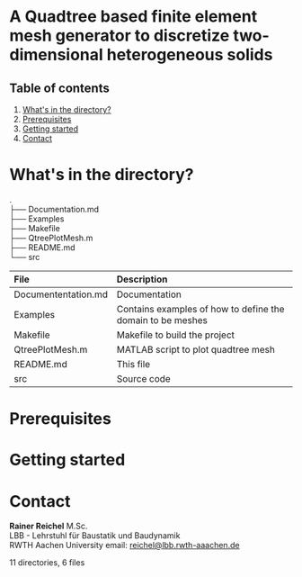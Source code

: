 
# A Quadtree based finite element mesh generator to discretize two-dimensional heterogeneous solids

## Table of contents  

1. [What's in the directory? ](#whats-in-the-directory)
2. [Prerequisites ](#prerequisites)
3. [Getting started ](#getting-started)  
4. [Contact](#contact)

# What's in the directory? <a name="whats-in-the-directory"></a>

.  
├── Documentation.md  
├── Examples  
├── Makefile  
├── QtreePlotMesh.m  
├── README.md  
└── src  

| File            | Description |
| :-------------- | :---- |
| Documententation.md | Documentation |
| Examples            | Contains examples of how to define the domain to be meshes |
| Makefile            | Makefile to build the project |
| QtreePlotMesh.m     | MATLAB script to plot quadtree mesh |
| README.md           | This file |
| src                 | Source code |

# Prerequisites <a name="prerequisites"></a>

# Getting started <a name="getting-started"></a>

# Contact <a name="contact"></a>  


**Rainer Reichel** M.Sc.  
LBB - Lehrstuhl für Baustatik und Baudynamik  
RWTH Aachen University 
email: <reichel@lbb.rwth-aaachen.de>



11 directories, 6 files
